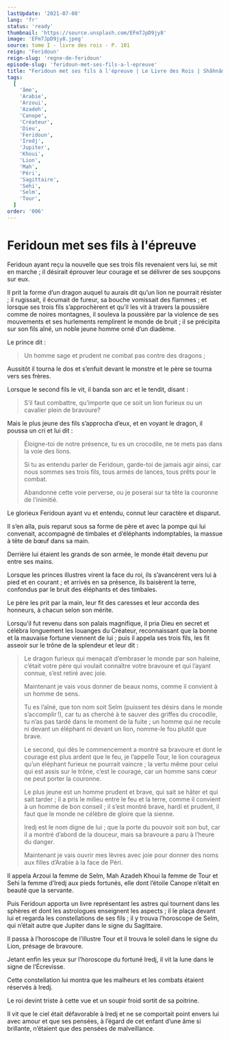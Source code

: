 ```yaml
---
lastUpdate: '2021-07-08'
lang: 'fr'
status: 'ready'
thumbnail: 'https://source.unsplash.com/EFm7JpD9jy8'
image: 'EFm7JpD9jy8.jpeg'
source: tome I - livre des rois - P. 101
reign: 'Feridoun'
reign-slug: 'regne-de-feridoun'
episode-slug: 'feridoun-met-ses-fils-a-l-epreuve'
title: "Feridoun met ses fils à l'épreuve | Le Livre des Rois | Shâhnâmeh"
tags:
  [
    'âme',
    'Arabie',
    'Arzoui',
    'Azadeh',
    'Canope',
    'Créateur',
    'Dieu',
    'Feridoun',
    'Iredj',
    'Jupiter',
    'Khoui',
    'Lion',
    'Mah',
    'Péri',
    'Sagittaire',
    'Sehi',
    'Selm',
    'Tour',
  ]
order: '006'
---
```


<!-- LTeX: language=fr -->

# Feridoun met ses fils à l'épreuve

Feridoun ayant reçu la nouvelle que ses trois fils revenaient vers lui, se mit en marche ; il désirait éprouver leur courage et se délivrer de ses soupçons sur eux.

Il prit la forme d’un dragon auquel tu aurais dit qu’un lion ne pourrait résister ; il rugissait, il écumait de fureur, sa bouche vomissait des flammes ; et lorsque ses trois fils s’approchèrent et qu’il les vit à travers la poussière comme de noires montagnes, il souleva la poussière par la violence de ses mouvements et ses hurlements remplirent le monde de bruit ; il se précipita sur son fils aîné, un noble jeune homme orné d’un diadème.

Le prince dit :

> Un homme sage et prudent ne combat pas contre des dragons ;

Aussitôt il tourna le dos et s’enfuit devant le monstre et le père se tourna vers ses frères.

Lorsque le second fils le vit, il banda son arc et le tendit, disant :

> S’il faut combattre, qu’importe que ce soit un lion furieux ou un cavalier plein de bravoure?

Mais le plus jeune des fils s’approcha d’eux, et en voyant le dragon, il poussa un cri et lui dit :

> Éloigne-toi de notre présence, tu es un crocodile, ne te mets pas dans la voie des lions.
>
> Si tu as entendu parler de Feridoun, garde-toi de jamais agir ainsi, car nous sommes ses trois fils, tous armés de lances, tous prêts pour le combat.
>
> Abandonne cette voie perverse, ou je poserai sur ta tête la couronne de l’inimitié.

Le glorieux Feridoun ayant vu et entendu, connut leur caractère et disparut.

Il s’en alla, puis reparut sous sa forme de père et avec la pompe qui lui convenait, accompagné de timbales et d’éléphants indomptables, la massue à tête de bœuf dans sa main.

Derrière lui étaient les grands de son armée, le monde était devenu pur entre ses mains.

Lorsque les princes illustres virent la face du roi, ils s’avancèrent vers lui à pied et en courant ; et arrivés en sa présence, ils baisèrent la terre, confondus par le bruit des éléphants et des timbales.

Le père les prit par la main, leur fit des caresses et leur accorda des honneurs, à chacun selon son mérite.

Lorsqu’il fut revenu dans son palais magnifique, il pria Dieu en secret et célébra longuement les louanges du Créateur, reconnaissant que la bonne et la mauvaise fortune viennent de lui ; puis il appela ses trois fils, les fit asseoir sur le trône de la splendeur et leur dit :

> Le dragon furieux qui menaçait d’embraser le monde par son haleine, c’était votre père qui voulait connaître votre bravoure et qui l’ayant connue, s’est retiré avec joie.
>
> Maintenant je vais vous donner de beaux noms, comme il convient à un homme de sens.
>
> Tu es l’aîné, que ton nom soit Selm (puissent tes désirs dans le monde s’accomplir !), car tu as cherché à te sauver des griffes du crocodile, tu n’as pas tardé dans le moment de la fuite ; un homme qui ne recule ni devant un éléphant ni devant un lion, nomme-le fou plutôt que brave.
>
> Le second, qui dès le commencement a montré sa bravoure et dont le courage est plus ardent que le feu, je l’appelle Tour, le lion courageux qu’un éléphant furieux ne pourrait vaincre ; la vertu même pour celui qui est assis sur le trône, c’est le courage, car un homme sans cœur ne peut porter la couronne.
>
> Le plus jeune est un homme prudent et brave, qui sait se hâter et qui sait tarder ; il a pris le milieu entre le feu et la terre, comme il convient à un homme de bon conseil ; il s’est montré brave, hardi et prudent, il faut que le monde ne célèbre de gloire que la sienne.
>
> Iredj est le nom digne de lui ; que la porte du pouvoir soit son but, car il a montré d’abord de la douceur, mais sa bravoure a paru à l’heure du danger.
>
> Maintenant je vais ouvrir mes lèvres avec joie pour donner des noms aux filles d’Arabie à la face de Péri.

Il appela Arzoui la femme de Selm, Mah Azadeh Khoui la femme de Tour et Sehi la femme d’Iredj aux pieds fortunés, elle dont l’étoile Canope n’était en beauté que la servante.

Puis Feridoun apporta un livre représentant les astres qui tournent dans les sphères et dont les astrologues enseignent les aspects ; il le plaça devant lui et regarda les constellations de ses fils ; il y trouva l’horoscope de Selm, qui n’était autre que Jupiter dans le signe du Sagittaire.

Il passa à l’horoscope de l’illustre Tour et il trouva le soleil dans le signe du Lion, présage de bravoure.

Jetant enfin les yeux sur l’horoscope du fortuné Iredj, il vit la lune dans le signe de l’Écrevisse.

Cette constellation lui montra que les malheurs et les combats étaient réservés à Iredj.

Le roi devint triste à cette vue et un soupir froid sortit de sa poitrine.

Il vit que le ciel était défavorable à Iredj et ne se comportait point envers lui avec amour et que ses pensées, à l’égard de cet enfant d’une âme si brillante, n’étaient que des pensées de malveillance.
